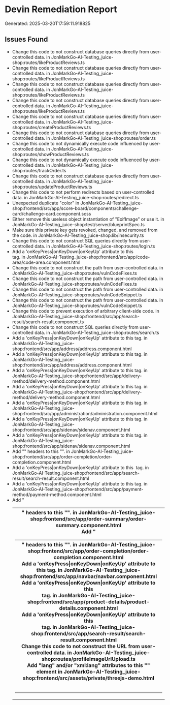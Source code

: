 # Devin Remediation Report

Generated: 2025-03-20T17:59:11.918825

## Issues Found

- Change this code to not construct database queries directly from user-controlled data. in JonMarkGo-AI-Testing_juice-shop:routes/likeProductReviews.ts
- Change this code to not construct database queries directly from user-controlled data. in JonMarkGo-AI-Testing_juice-shop:routes/likeProductReviews.ts
- Change this code to not construct database queries directly from user-controlled data. in JonMarkGo-AI-Testing_juice-shop:routes/likeProductReviews.ts
- Change this code to not construct database queries directly from user-controlled data. in JonMarkGo-AI-Testing_juice-shop:routes/likeProductReviews.ts
- Change this code to not construct database queries directly from user-controlled data. in JonMarkGo-AI-Testing_juice-shop:routes/createProductReviews.ts
- Change this code to not construct database queries directly from user-controlled data. in JonMarkGo-AI-Testing_juice-shop:routes/order.ts
- Change this code to not dynamically execute code influenced by user-controlled data. in JonMarkGo-AI-Testing_juice-shop:routes/showProductReviews.ts
- Change this code to not dynamically execute code influenced by user-controlled data. in JonMarkGo-AI-Testing_juice-shop:routes/trackOrder.ts
- Change this code to not construct database queries directly from user-controlled data. in JonMarkGo-AI-Testing_juice-shop:routes/updateProductReviews.ts
- Change this code to not perform redirects based on user-controlled data. in JonMarkGo-AI-Testing_juice-shop:routes/redirect.ts
- Unexpected duplicate "color" in JonMarkGo-AI-Testing_juice-shop:frontend/src/app/score-board/components/challenge-card/challenge-card.component.scss
- Either remove this useless object instantiation of "ExifImage" or use it. in JonMarkGo-AI-Testing_juice-shop:test/server/blueprintSpec.ts
- Make sure this private key gets revoked, changed, and removed from the code. in JonMarkGo-AI-Testing_juice-shop:lib/insecurity.ts
- Change this code to not construct SQL queries directly from user-controlled data. in JonMarkGo-AI-Testing_juice-shop:routes/login.ts
- Add a 'onKeyPress|onKeyDown|onKeyUp' attribute to this <div> tag. in JonMarkGo-AI-Testing_juice-shop:frontend/src/app/code-area/code-area.component.html
- Change this code to not construct the path from user-controlled data. in JonMarkGo-AI-Testing_juice-shop:routes/vulnCodeFixes.ts
- Change this code to not construct the path from user-controlled data. in JonMarkGo-AI-Testing_juice-shop:routes/vulnCodeFixes.ts
- Change this code to not construct the path from user-controlled data. in JonMarkGo-AI-Testing_juice-shop:routes/vulnCodeSnippet.ts
- Change this code to not construct the path from user-controlled data. in JonMarkGo-AI-Testing_juice-shop:routes/vulnCodeSnippet.ts
- Change this code to prevent execution of arbitrary client-side code. in JonMarkGo-AI-Testing_juice-shop:frontend/src/app/search-result/search-result.component.ts
- Change this code to not construct SQL queries directly from user-controlled data. in JonMarkGo-AI-Testing_juice-shop:routes/search.ts
- Add a 'onKeyPress|onKeyDown|onKeyUp' attribute to this <mat-radio-button> tag. in JonMarkGo-AI-Testing_juice-shop:frontend/src/app/address/address.component.html
- Add a 'onKeyPress|onKeyDown|onKeyUp' attribute to this <mat-row> tag. in JonMarkGo-AI-Testing_juice-shop:frontend/src/app/address/address.component.html
- Add a 'onKeyPress|onKeyDown|onKeyUp' attribute to this <mat-radio-button> tag. in JonMarkGo-AI-Testing_juice-shop:frontend/src/app/delivery-method/delivery-method.component.html
- Add a 'onKeyPress|onKeyDown|onKeyUp' attribute to this <mat-row> tag. in JonMarkGo-AI-Testing_juice-shop:frontend/src/app/delivery-method/delivery-method.component.html
- Add a 'onKeyPress|onKeyDown|onKeyUp' attribute to this <mat-cell> tag. in JonMarkGo-AI-Testing_juice-shop:frontend/src/app/administration/administration.component.html
- Add a 'onKeyPress|onKeyDown|onKeyUp' attribute to this <mat-list-item> tag. in JonMarkGo-AI-Testing_juice-shop:frontend/src/app/sidenav/sidenav.component.html
- Add a 'onKeyPress|onKeyDown|onKeyUp' attribute to this <mat-list-item> tag. in JonMarkGo-AI-Testing_juice-shop:frontend/src/app/sidenav/sidenav.component.html
- Add "<th>" headers to this "<table>". in JonMarkGo-AI-Testing_juice-shop:frontend/src/app/order-completion/order-completion.component.html
- Add a 'onKeyPress|onKeyDown|onKeyUp' attribute to this <img> tag. in JonMarkGo-AI-Testing_juice-shop:frontend/src/app/search-result/search-result.component.html
- Add a 'onKeyPress|onKeyDown|onKeyUp' attribute to this <mat-radio-button> tag. in JonMarkGo-AI-Testing_juice-shop:frontend/src/app/payment-method/payment-method.component.html
- Add "<th>" headers to this "<table>". in JonMarkGo-AI-Testing_juice-shop:frontend/src/app/order-summary/order-summary.component.html
- Add "<th>" headers to this "<table>". in JonMarkGo-AI-Testing_juice-shop:frontend/src/app/order-completion/order-completion.component.html
- Add a 'onKeyPress|onKeyDown|onKeyUp' attribute to this <mat-radio-button> tag. in JonMarkGo-AI-Testing_juice-shop:frontend/src/app/navbar/navbar.component.html
- Add a 'onKeyPress|onKeyDown|onKeyUp' attribute to this <div> tag. in JonMarkGo-AI-Testing_juice-shop:frontend/src/app/product-details/product-details.component.html
- Add a 'onKeyPress|onKeyDown|onKeyUp' attribute to this <div> tag. in JonMarkGo-AI-Testing_juice-shop:frontend/src/app/search-result/search-result.component.html
- Change this code to not construct the URL from user-controlled data. in JonMarkGo-AI-Testing_juice-shop:routes/profileImageUrlUpload.ts
- Add "lang" and/or "xml:lang" attributes to this "<html>" element in JonMarkGo-AI-Testing_juice-shop:frontend/src/assets/private/threejs-demo.html
